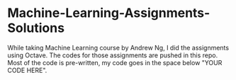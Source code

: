 # Machine-Learning-Assignments-Solutions
While taking Machine Learning course by Andrew Ng, I did the assignments using Octave. The codes for those assignments are pushed in this repo. Most of the code is pre-written, my code goes in the space below "YOUR CODE HERE".
